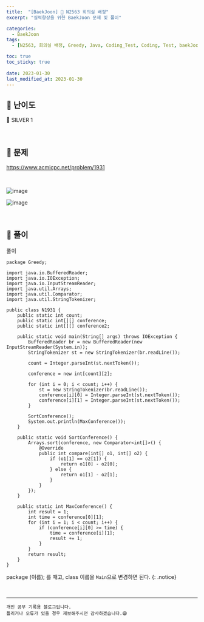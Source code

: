 ```yaml
---
title:  "[BaekJoon] 🥈 N2563 회의실 배정"
excerpt: "실력향상을 위한 BaekJoon 문제 및 풀이"

categories:
  - BaekJoon
tags:
  - [N2563, 회의실 배정, Greedy, Java, Coding_Test, Coding, Test, baekJoon, 백준]

toc: true
toc_sticky: true
 
date: 2023-01-30
last_modified_at: 2023-01-30
---
```


## 📌 난이도

  🥈 SILVER 1

<br>

## 📌 문제

<https://www.acmicpc.net/problem/1931>

<br>

![image](https://user-images.githubusercontent.com/37824506/215448397-fe24b7d8-7053-4920-b5bb-513489881b45.png)

![image](https://user-images.githubusercontent.com/37824506/215448526-9fbfa4e1-2488-4dbc-acfc-880bff6cdce3.png)

<br>

## 📌 풀이  

풀이

```
package Greedy;

import java.io.BufferedReader;
import java.io.IOException;
import java.io.InputStreamReader;
import java.util.Arrays;
import java.util.Comparator;
import java.util.StringTokenizer;

public class N1931 {
    public static int count;
    public static int[][] conference;
    public static int[][] conference2;

    public static void main(String[] args) throws IOException {
        BufferedReader br = new BufferedReader(new InputStreamReader(System.in));
        StringTokenizer st = new StringTokenizer(br.readLine());

        count = Integer.parseInt(st.nextToken());

        conference = new int[count][2];

        for (int i = 0; i < count; i++) {
            st = new StringTokenizer(br.readLine());
            conference[i][0] = Integer.parseInt(st.nextToken());
            conference[i][1] = Integer.parseInt(st.nextToken());
        }

        SortConference();
        System.out.println(MaxConference());
    }

    public static void SortConference() {
        Arrays.sort(conference, new Comparator<int[]>() {
            @Override
            public int compare(int[] o1, int[] o2) {
                if (o1[1] == o2[1]) {
                    return o1[0] - o2[0];
                } else {
                    return o1[1] - o2[1];
                }
            }
        });
    }

    public static int MaxConference() {
        int result = 1;
        int time = conference[0][1];
        for (int i = 1; i < count; i++) {
            if (conference[i][0] >= time) {
                time = conference[i][1];
                result += 1;
            }
        }
        return result;
    }
}
```

package (이름); 를 때고, class 이름을 `Main`으로 변경하면 된다.
{: .notice} 



<br>


***
    개인 공부 기록용 블로그입니다.
    틀리거나 오류가 있을 경우 제보해주시면 감사하겠습니다.😁